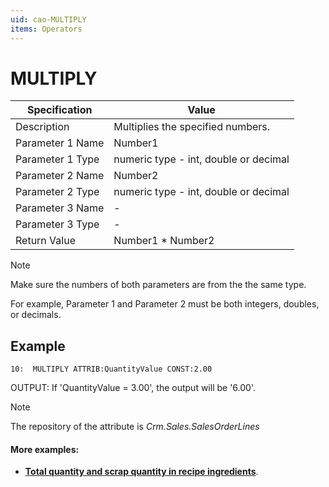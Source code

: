 ```yaml
---
uid: cao-MULTIPLY
items: Operators
---
```


# MULTIPLY 

| Specification         | Value                                                        |
| --------------------- | ------------------------------------------------------------ |
| Description           | Multiplies the specified numbers.           |
| Parameter 1 Name      | Number1                                                        |
| Parameter 1 Type      | numeric type - int, double or decimal                                    |
| Parameter 2 Name      | Number2                                                            |
| Parameter 2 Type      | numeric type - int, double or decimal                                                           |
| Parameter 3 Name      | -                                                            |
| Parameter 3 Type      | -                                                            |
| Return Value          | Number1 * Number2                                                         |

> [!NOTE]
> 
> Make sure the numbers of both parameters are from the the same type. 
> 
> For example, Parameter 1 and Parameter 2 must be both integers, doubles, or decimals.

## Example

```
10:  MULTIPLY ATTRIB:QuantityValue CONST:2.00                
```
OUTPUT: If 'QuantityValue = 3.00', the output will be '6.00'.

> [!NOTE]
> 
> The repository of the attribute is *Crm.Sales.SalesOrderLines*


#### More examples:

- **[Total quantity and scrap quantity in recipe ingredients](https://docs.erp.net/tech/advanced/calculated-attributes/examples/total-quantity-and-scrap-in-recipe-ingredients.html)**.

